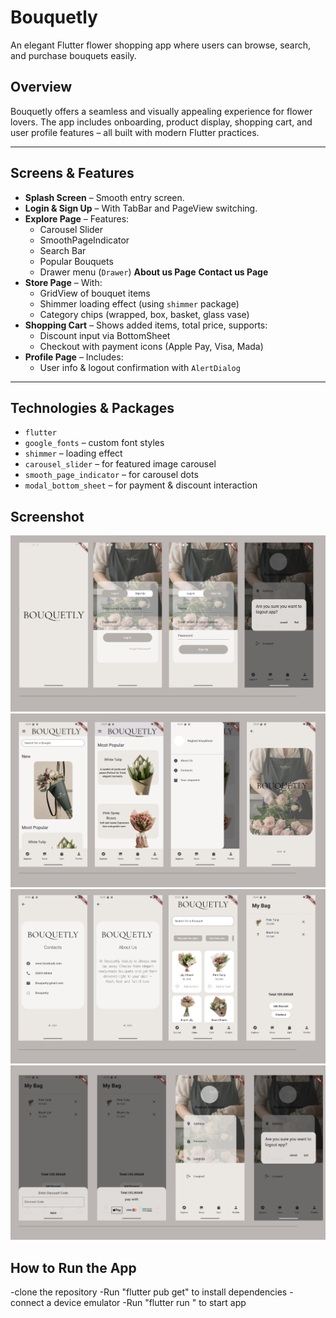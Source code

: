 # **Bouquetly**

An elegant Flutter flower shopping app where users can browse, search, and purchase bouquets easily.

## **Overview**

Bouquetly offers a seamless and visually appealing experience for flower lovers. The app includes onboarding, product display, shopping cart, and user profile features – all built with modern Flutter practices.

---

## **Screens & Features**

- **Splash Screen** – Smooth entry screen.
- **Login & Sign Up** – With TabBar and PageView switching.
- **Explore Page** – Features:
  - Carousel Slider
  - SmoothPageIndicator
  - Search Bar
  - Popular Bouquets
   - Drawer menu (`Drawer`)
**About us Page** 
 **Contact us Page**
- **Store Page** – With:
  - GridView of bouquet items
  - Shimmer loading effect (using `shimmer` package)
  - Category chips (wrapped, box, basket, glass vase)
- **Shopping Cart** – Shows added items, total price, supports:
  - Discount input via BottomSheet
  - Checkout with payment icons (Apple Pay, Visa, Mada)
- **Profile Page** – Includes:
  - User info & logout confirmation with `AlertDialog`

---


## **Technologies & Packages**

- `flutter`
- `google_fonts` – custom font styles
- `shimmer` – loading effect
- `carousel_slider` – for featured image carousel
- `smooth_page_indicator` – for carousel dots
- `modal_bottom_sheet` – for payment & discount interaction


## **Screenshot**
![image1](Screenshot\Screenshoot1.png)
![image2](Screenshot\screenshoot2.png)
![image3](Screenshot\screenshoot3.png)
![image4](Screenshot\screenshoot4.png)

## How to Run the App 

-clone the repository
-Run "flutter pub get" to install dependencies
-connect a device emulator
-Run "flutter run " to start app 


